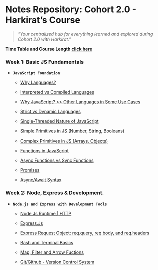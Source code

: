 # Notes Repository: Cohort 2.0 - Harkirat’s Course

> *“Your centralized hub for everything learned and explored during Cohort 2.0 with Harkirat.”*

**Time Table and Course Length [click here](./Notes/process/Time_chart.md)**

### Week 1: Basic JS Fundamentals

*   **`JavaScript Foundation`**

    *   [Why Languages?](./Notes/Week_1/Javascript_Foundation.md)

    *   [Interpreted vs Compiled Languages](./Notes/Week_1/Javascript_Foundation.md)

    *   [Why JavaScript? >> Other Languages in Some Use Cases](./Notes/Week_1/Javascript_Foundation.md)

    *   [Strict vs Dynamic Languages](./Notes/Week_1/Javascript_Foundation.md)

    *   [Single-Threaded Nature of JavaScript](./Notes/Week_1/Javascript_Foundation.md)

    *   [Simple Primitives in JS (Number, String, Booleans)](./Notes/Week_1/Javascript_Foundation.md)

    *   [Complex Primitives in JS (Arrays, Objects)](./Notes/Week_1/Javascript_Foundation.md)

    *   [Functions in JavaScript](./Notes/Week_1/Javascript_Foundation.md)

    *   [Async Functions vs Sync Functions](./Notes/Week_1/Javascript_Foundation.md)

    *   [Promises](./Notes/Week_1/Javascript_Foundation.md)

    *   [Async/Await Syntax](./Notes/Week_1/Javascript_Foundation.md)

### Week 2: Node, Express & Development.

*   **`Node.js and Express with Development Tools`**

    *   [Node Js Runtime | HTTP](./Notes/Week_2/Node_Express_and_Development.md)

    *   [Express.Js](./Notes/Week_2/Node_Express_and_Development.md)

    *   [Express Request Object: req.query, req.body, and req.headers](./Notes/Week_2/Node_Express_and_Development.md)

    *   [Bash and Terminal Basics](./Notes/Week_2/Node_Express_and_Development.md)

    *   [Map, Filter and Arrow Fuctions](./Notes/Week_2/Node_Express_and_Development.md)

    *   [Git/Github - Version Control System](./Notes/Week_2/Node_Express_and_Development.md)

